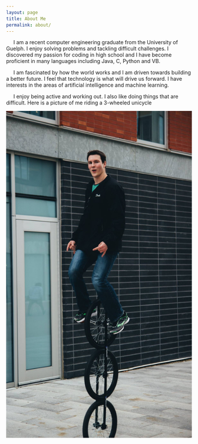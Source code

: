 ```yaml
---
layout: page
title: About Me
permalink: about/
---
```




  &nbsp;&nbsp;&nbsp;&nbsp; I am a recent computer engineering graduate from the University of Guelph. I enjoy solving problems and tackling difficult challenges. I discovered my passion for coding in high school and I have become proficient in many languages including Java, C, Python and VB.
  
 &nbsp;&nbsp;&nbsp;&nbsp; I am fascinated by how the world works and I am driven towards building a better future. I feel that technology is what will drive us forward. I have interests in the areas of artificial intelligence and machine learning.
 
  &nbsp;&nbsp;&nbsp;&nbsp; I enjoy being active and working out. I also like doing things that are difficult. Here is a picture of me riding a 3-wheeled unicycle
 

<img src="/assets/images/10549241_10204854257497032_3603929277891564567_o.jpg"/>
